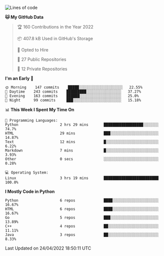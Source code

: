 <!--START_SECTION:waka-->
![Lines of code](https://img.shields.io/badge/From%20Hello%20World%20I%27ve%20Written-983%20Thousand%20lines%20of%20code-blue)

**🐱 My GitHub Data** 

> 🏆 160 Contributions in the Year 2022
 > 
> 📦 407.8 kB Used in GitHub's Storage 
 > 
> 💼 Opted to Hire
 > 
> 📜 27 Public Repositories 
 > 
> 🔑 12 Private Repositories  
 > 
**I'm an Early 🐤** 

```text
🌞 Morning    147 commits    █████░░░░░░░░░░░░░░░░░░░░   22.55% 
🌆 Daytime    243 commits    █████████░░░░░░░░░░░░░░░░   37.27% 
🌃 Evening    163 commits    ██████░░░░░░░░░░░░░░░░░░░   25.0% 
🌙 Night      99 commits     ███░░░░░░░░░░░░░░░░░░░░░░   15.18%

```


📊 **This Week I Spent My Time On** 

```text
💬 Programming Languages: 
Python                   2 hrs 29 mins       ██████████████████░░░░░░░   74.7% 
HTML                     29 mins             ███░░░░░░░░░░░░░░░░░░░░░░   14.87% 
Text                     12 mins             █░░░░░░░░░░░░░░░░░░░░░░░░   6.22% 
Markdown                 7 mins              █░░░░░░░░░░░░░░░░░░░░░░░░   3.93% 
Other                    0 secs              ░░░░░░░░░░░░░░░░░░░░░░░░░   0.28%

💻 Operating System: 
Linux                    3 hrs 19 mins       █████████████████████████   100.0%

```

**I Mostly Code in Python** 

```text
Python                   6 repos             ████░░░░░░░░░░░░░░░░░░░░░   16.67% 
HTML                     6 repos             ████░░░░░░░░░░░░░░░░░░░░░   16.67% 
Go                       5 repos             ███░░░░░░░░░░░░░░░░░░░░░░   13.89% 
C++                      4 repos             ██░░░░░░░░░░░░░░░░░░░░░░░   11.11% 
Java                     3 repos             ██░░░░░░░░░░░░░░░░░░░░░░░   8.33%

```



 Last Updated on 24/04/2022 18:50:11 UTC
<!--END_SECTION:waka-->
